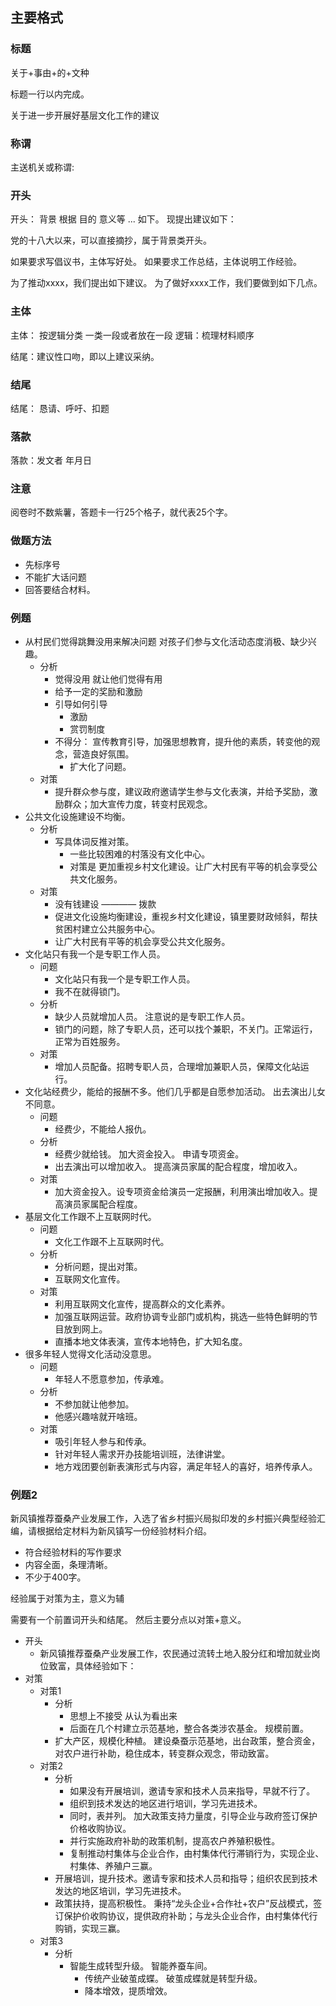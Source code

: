 ## 主要格式

### 标题

关于+事由+的+文种

标题一行以内完成。

关于进一步开展好基层文化工作的建议

### 称谓

主送机关或称谓:

### 开头

开头： 背景 根据 目的 意义等 ... 如下。 现提出建议如下：

党的十八大以来，可以直接摘抄，属于背景类开头。

如果要求写倡议书，主体写好处。
如果要求工作总结，主体说明工作经验。

为了推动xxxx，我们提出如下建议。
为了做好xxxx工作，我们要做到如下几点。

### 主体

主体： 按逻辑分类 一类一段或者放在一段
逻辑：梳理材料顺序

结尾：建议性口吻，即以上建议采纳。

### 结尾

结尾： 恳请、呼吁、扣题

### 落款

落款：发文者
年月日

### 注意

阅卷时不数紫薯，答题卡一行25个格子，就代表25个字。

### 做题方法

- 先标序号
- 不能扩大话问题
- 回答要结合材料。

### 例题

- 从村民们觉得跳舞没用来解决问题 对孩子们参与文化活动态度消极、缺少兴趣。
  - 分析
    - 觉得没用 就让他们觉得有用
    - 给予一定的奖励和激励
    - 引导如何引导
      - 激励
      - 赏罚制度
    - 不得分： 宣传教育引导，加强思想教育，提升他的素质，转变他的观念，营造良好氛围。
      - 扩大化了问题。
  - 对策
    - 提升群众参与度，建议政府邀请学生参与文化表演，并给予奖励，激励群众；加大宣传力度，转变村民观念。
- 公共文化设施建设不均衡。
  - 分析
    - 写具体词反推对策。
      - 一些比较困难的村落没有文化中心。
      - 对策是 更加重视乡村文化建设。让广大村民有平等的机会享受公共文化服务。
  - 对策
    - 没有钱建设 ———— 拨款
    - 促进文化设施均衡建设，重视乡村文化建设，镇里要财政倾斜，帮扶贫困村建立公共服务中心。
    - 让广大村民有平等的机会享受公共文化服务。
- 文化站只有我一个是专职工作人员。
  - 问题
    - 文化站只有我一个是专职工作人员。
    - 我不在就得锁门。
  - 分析
    - 缺少人员就增加人员。 注意说的是专职工作人员。
    - 锁门的问题，除了专职人员，还可以找个兼职，不关门。正常运行，正常为百姓服务。
  - 对策
    - 增加人员配备。招聘专职人员，合理增加兼职人员，保障文化站运行。
- 文化站经费少，能给的报酬不多。他们几乎都是自愿参加活动。 出去演出儿女不同意。
  - 问题
    - 经费少，不能给人报仇。
  - 分析
    - 经费少就给钱。 加大资金投入。 申请专项资金。
    - 出去演出可以增加收入。 提高演员家属的配合程度，增加收入。
  - 对策
    - 加大资金投入。设专项资金给演员一定报酬，利用演出增加收入。提高演员家属配合程度。
- 基层文化工作跟不上互联网时代。
  - 问题
    - 文化工作跟不上互联网时代。
  - 分析
    - 分析问题，提出对策。
    - 互联网文化宣传。
  - 对策
    - 利用互联网文化宣传，提高群众的文化素养。
    - 加强互联网运营。政府协调专业部门或机构，挑选一些特色鲜明的节目放到网上。
    - 直播本地文体表演，宣传本地特色，扩大知名度。
- 很多年轻人觉得文化活动没意思。
  - 问题
    - 年轻人不愿意参加，传承难。
  - 分析
    - 不参加就让他参加。
    - 他感兴趣啥就开啥班。
  - 对策
    - 吸引年轻人参与和传承。
    - 针对年轻人需求开办技能培训班，法律讲堂。
    - 地方戏团要创新表演形式与内容，满足年轻人的喜好，培养传承人。

### 例题2

新风镇推荐蚕桑产业发展工作，入选了省乡村振兴局拟印发的乡村振兴典型经验汇编，请根据给定材料为新风镇写一份经验材料介绍。

- 符合经验材料的写作要求
- 内容全面，条理清晰。
- 不少于400字。

经验属于对策为主，意义为辅

需要有一个前置词开头和结尾。
然后主要分点以对策+意义。

- 开头
  - 新风镇推荐蚕桑产业发展工作，农民通过流转土地入股分红和增加就业岗位致富，具体经验如下：
- 对策
  - 对策1
    - 分析
      - 思想上不接受 从认为看出来
      - 后面在几个村建立示范基地，整合各类涉农基金。 规模前置。
    - 扩大产区，规模化种植。 建设桑蚕示范基地，出台政策，整合资金，对农户进行补助，稳住成本，转变群众观念，带动致富。
  - 对策2
    - 分析
      - 如果没有开展培训，邀请专家和技术人员来指导，早就不行了。
      - 组织到技术发达的地区进行培训，学习先进技术。
      - 同时，表并列。 加大政策支持力量度，引导企业与政府签订保护价格收购协议。
      - 并行实施政府补助的政策机制，提高农户养殖积极性。
      - 复制推动村集体与企业合作，由村集体代行滞销行为，实现企业、村集体、养殖户三赢。
    - 开展培训，提升技术。邀请专家和技术人员和指导；组织农民到技术发达的地区培训，学习先进技术。
    - 政策扶持，提高积极性。 秉持“龙头企业+合作社+农户”反战模式，签订保护价收购协议，提供政府补助；与龙头企业合作，由村集体代行购销，实现三赢。
  - 对策3
    - 分析
      - 智能生成转型升级。 智能养蚕车间。
        - 传统产业破茧成蝶。 破茧成蝶就是转型升级。
        - 降本增效，提质增效。
